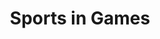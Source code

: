 ---
layout: category
category: sport-games
title: Sports in Games
description: Score big with our sports games selection, featuring everything from realistic simulations to more arcade-style games.
permalink: /sport-games/
---